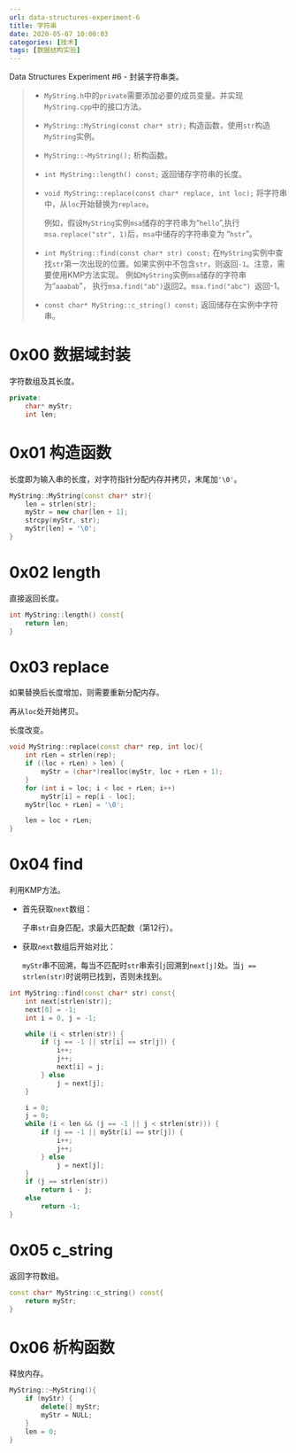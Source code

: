 ```yaml
---
url: data-structures-experiment-6
title: 字符串
date: 2020-05-07 10:00:03
categories: [技术]
tags: [数据结构实验]
---
```


Data Structures Experiment #6 - 封装字符串类。

<!--more-->

> - `MyString.h`中的`private`需要添加必要的成员变量。并实现`MyString.cpp`中的接口方法。
>
> - `MyString::MyString(const char* str);`
>   构造函数，使用`str`构造`MyString`实例。
>
> - `MyString::~MyString();`
>   析构函数。
>
> - `int MyString::length() const;`
>   返回储存字符串的长度。
>
> - `void MyString::replace(const char* replace, int loc);`
>   将字符串中，从`loc`开始替换为`replace`。
>
>   例如，假设`MyString`实例`msa`储存的字符串为“`hello`”,执行`msa.replace("str", 1)`后，`msa`中储存的字符串变为 “`hstr`”。
>
> - `int MyString::find(const char* str) const;`
>   在`MyString`实例中查找`str`第一次出现的位置。如果实例中不包含`str`，则返回`-1`。注意，需要使用KMP方法实现。
>   例如`MyString`实例`msa`储存的字符串为“`aaabab`”， 执行`msa.find("ab")`返回2。`msa.find("abc") `返回-1。
>
> - `const char* MyString::c_string() const;`
>   返回储存在实例中字符串。

# 0x00 数据域封装

字符数组及其长度。

```cpp
private:
    char* myStr;
    int len;
```

# 0x01 构造函数

长度即为输入串的长度，对字符指针分配内存并拷贝，末尾加`'\0'`。

```cpp
MyString::MyString(const char* str){
    len = strlen(str);
    myStr = new char[len + 1];
    strcpy(myStr, str);
    myStr[len] = '\0';
}
```

# 0x02 length

直接返回长度。

```cpp
int MyString::length() const{
    return len;
}
```

# 0x03 replace

如果替换后长度增加，则需要重新分配内存。

再从`loc`处开始拷贝。

长度改变。

```cpp
void MyString::replace(const char* rep, int loc){
    int rLen = strlen(rep);
    if ((loc + rLen) > len) {
        myStr = (char*)realloc(myStr, loc + rLen + 1);
    }
    for (int i = loc; i < loc + rLen; i++)
        myStr[i] = rep[i - loc];
    myStr[loc + rLen] = '\0';

    len = loc + rLen;
}
```

# 0x04 find

利用KMP方法。

- 首先获取`next`数组：

  子串`str`自身匹配，求最大匹配数（第12行）。

- 获取`next`数组后开始对比：

  `myStr`串不回溯，每当不匹配时`str`串索引`j`回溯到`next[j]`处。当`j == strlen(str)`时说明已找到，否则未找到。

```cpp
int MyString::find(const char* str) const{
    int next[strlen(str)];
    next[0] = -1;
    int i = 0, j = -1;

    while (i < strlen(str)) {
        if (j == -1 || str[i] == str[j]) {
            i++;
            j++;
            next[i] = j;
        } else
            j = next[j];
    }

    i = 0;
    j = 0;
    while (i < len && (j == -1 || j < strlen(str))) {
        if (j == -1 || myStr[i] == str[j]) {
            i++;
            j++;
        } else
            j = next[j];
    }
    if (j == strlen(str))
        return i - j;
    else
        return -1;
}
```

# 0x05 c_string

返回字符数组。

```cpp
const char* MyString::c_string() const{
    return myStr;
}
```

# 0x06 析构函数

释放内存。

```cpp
MyString::~MyString(){
    if (myStr) {
        delete[] myStr;
        myStr = NULL;
    }
    len = 0;
}
```
